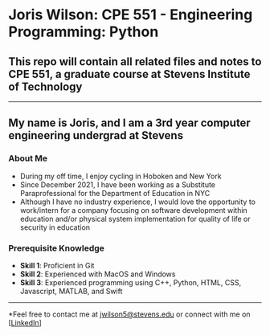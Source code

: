 # **Joris Wilson: CPE 551 - Engineering Programming: Python**

## This repo will contain all related files and notes to CPE 551, a graduate course at Stevens Institute of Technology

---

## My name is Joris, and I am a 3rd year computer engineering undergrad at Stevens

### About Me 
- During my off time, I enjoy cycling in Hoboken and New York
- Since December 2021, I have been working as a Substitute Paraprofessional for the Department of Education in NYC
- Although I have no industry experience, I would love the opportunity to work/intern for a company focusing on software development within education and/or physical system implementation for quality of life or security in education

### Prerequisite Knowledge
- **Skill 1**: Proficient in Git
- **Skill 2**: Experienced with MacOS and Windows
- **Skill 3**: Experienced programming using C++, Python, HTML, CSS, Javascript, MATLAB, and Swift

---

*Feel free to contact me at [jwilson5@stevens.edu](mailto:your-email@example.com) or connect with me on [[LinkedIn](https://www.linkedin.com/in/joriswilson11/)]

